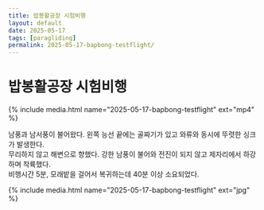 ```yaml
---
title: 밥봉활공장 시험비행
layout: default
date: 2025-05-17
tags: [paragliding]
permalink: 2025-05-17-bapbong-testflight/
---
```


# 밥봉활공장 시험비행

{% include media.html name="2025-05-17-bapbong-testflight" ext="mp4" %}

남풍과 남서풍이 불어왔다. 왼쪽 능선 끝에는 골짜기가 있고 와류와 동시에 뚜렷한 싱크가 발생한다.<br>
무리하지 않고 해변으로 향했다. 강한 남풍이 불어와 전진이 되지 않고 제자리에서 하강하며 착륙했다.<br>
비행시간 5분, 모래밭을 걸어서 복귀하는데 40분 이상 소요되었다.<br>  

{% include media.html name="2025-05-17-bapbong-testflight" ext="jpg" %}



